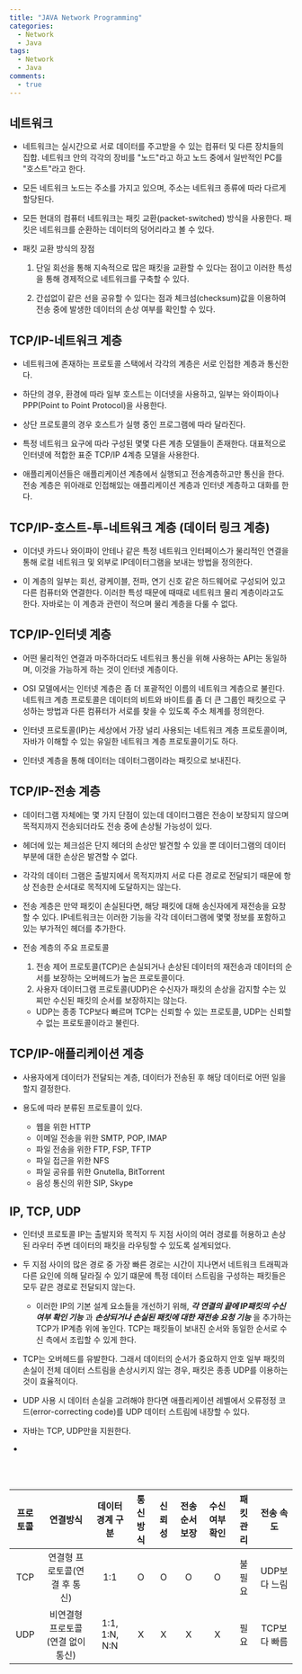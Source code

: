 ```yaml
---
title: "JAVA Network Programming"
categories:
  - Network
  - Java
tags:
  - Network
  - Java
comments:
  - true
---
```


## 네트워크
- 네트워크는 실시간으로 서로 데이터를 주고받을 수 있는 컴퓨터 및 다른 장치들의 집합. 네트워크 안의 각각의 장비를 "노드"라고 하고 노드 중에서 일반적인 PC를 "호스트"라고 한다.

- 모든 네트워크 노드는 주소를 가지고 있으며, 주소는 네트워크 종류에 따라 다르게 할당된다.

- 모든 현대의 컴퓨터 네트워크는 패킷 교환(packet-switched) 방식을 사용한다. 패킷은 네트워크를 순환하는 데이터의 덩어리라고 볼 수 있다.

- 패킷 교환 방식의 장점
   1. 단일 회선을 통해 지속적으로 많은 패킷을 교환할 수 있다는 점이고 이러한 특성을 통해 경제적으로 네트워크를 구축할 수 있다.

   2. 간섭없이 같은 선을 공유할 수 있다는 점과 체크섬(checksum)값을 이용하여 전송 중에 발생한 데이터의 손상 여부를 확인할 수 있다.

## TCP/IP-네트워크 계층
- 네트워크에 존재하는 프로토콜 스택에서 각각의 계층은 서로 인접한 계층과 통신한다. 

- 하단의 경우, 환경에 따라 일부 호스트는 이더넷을 사용하고, 일부는 와이파이나 PPP(Point to Point Protocol)을 사용한다.

- 상단 프로토콜의 경우 호스트가 실행 중인 프로그램에 따라 달라진다.

- 특정 네트워크 요구에 따라 구성된 몇몇 다른 계층 모델들이 존재한다. 대표적으로 인터넷에 적합한 표준 TCP/IP 4계층 모델을 사용한다.

- 애플리케이션들은 애플리케이션 계층에서 실행되고 전송계층하고만 통신을 한다. 전송 계층은 위아래로 인접해있는 애플리케이션 계층과 인터넷 계층하고 대화를 한다. 

## TCP/IP-호스트-투-네트워크 계층 (데이터 링크 계층)
- 이더넷 카드나 와이파이 안테나 같은 특정 네트워크 인터페이스가 물리적인 연결을 통해 로컬 네트워크 및 외부로 IP데이터그램을 보내는 방법을 정의한다.

- 이 계층의 일부는 회선, 광케이블, 전파, 연기 신호 같은 하드웨어로 구성되어 있고 다른 컴퓨터와 연결한다. 이러한 특성 때문에 때때로 네트워크 물리 계층이라고도 한다. 자바로는 이 계층과 관련이 적으며 물리 계층을 다룰 수 없다.

## TCP/IP-인터넷 계층
- 어떤 물리적인 연결과 마주하더라도 네트워크 통신을 위해 사용하는 API는 동일하며, 이것을 가능하게 하는 것이 인터넷 계층이다.

- OSI 모델에서는 인터넷 계층은 좀 더 포괄적인 이름의 네트워크 계층으로 불린다. 네트워크 계층 프로토콜은 데이터의 비트와 바이트를 좀 더 큰 그룹인 패킷으로 구성하는 방법과 다른 컴퓨터가 서로를 찾을 수 있도록 주소 체계를 정의한다.

- 인터넷 프로토콜(IP)는 세상에서 가장 널리 사용되는 네트워크 계층 프로토콜이며, 자바가 이해할 수 있는 유일한 네트워크 계층 프로토콜이기도 하다.

- 인터넷 계층을 통해 데이터는 데이터그램이라는 패킷으로 보내진다.

## TCP/IP-전송 계층
- 데이터그램 자체에는 몇 가지 단점이 있는데 데이터그램은 전송이 보장되지 않으며 목적지까지 전송되더라도 전송 중에 손상될 가능성이 있다.

- 헤더에 있는 체크섬은 단지 헤더의 손상만 발견할 수 있을 뿐 데이터그램의 데이터 부분에 대한 손상은 발견할 수 없다. 

- 각각의 데이터 그램은 출발지에서 목적지까지 서로 다른 경로로 전달되기 때문에 항상 전송한 순서대로 목적지에 도달하지는 않는다.

- 전송 계층은 만약 패킷이 손실된다면, 해당 패킷에 대해 송신자에게 재전송을 요창할 수 있다. IP네트워크는 이러한 기능을 각각 데이터그램에 몇몇 정보를 포함하고 있는 부가적인 헤더를 추가한다.

- 전송 계층의 주요 프로토콜
  1. 전송 제어 프로토콜(TCP)은 손실되거나 손상된 데이터의 재전송과 데이터의 순서를 보장하는 오버헤드가 높은 프로토콜이다.
  2. 사용자 데이터그램 프로토콜(UDP)은 수신자가 패킷의 손상을 감지할 수는 있찌만 수신된 패킷의 순서를 보장하지는 않는다.
  - UDP는 종종 TCP보다 빠르며 TCP는 신뢰할 수 있는 프로토콜, UDP는 신뢰할 수 없는 프로토콜이라고 불린다.

## TCP/IP-애플리케이션 계층
- 사용자에게 데이터가 전달되는 계층, 데이터가 전송된 후 해당 데이터로 어떤 일을 할지 결정한다. 

- 용도에 따라 분류된 프로토콜이 있다.
  - 웹을 위한 HTTP
  - 이메일 전송을 위한 SMTP, POP, IMAP 
  - 파일 전송을 위한 FTP, FSP, TFTP 
  - 파일 접근을 위한 NFS
  - 파일 공유를 위한 Gnutella, BitTorrent
  - 음성 통신의 위한 SIP, Skype

## IP, TCP, UDP

- 인터넷 프로토콜 IP는 출발지와 목적지 두 지점 사이의 여러 경로를 허용하고 손상된 라우터 주변 데이터의 패킷을 라우팅할 수 있도록 설계되었다.
  
- 두 지점 사이의 많은 경로 중 가장 빠른 경로는 시간이 지나면서 네트워크 트래픽과 다른 요인에 의해 달라질 수 있기 떄문에 특정 데이터 스트림을 구성하는 패킷들은 모두 같은 경로로 전달되지 않는다.

  - 이러한 IP의 기본 설계 요소들을 개선하기 위해, ___각 연결의 끝에 IP패킷의 수신 여부 확인 기능___ 과   ___손상되거나 손실된 패킷에 대한 재전송 요청 기능___ 을 추가하는 TCP가 IP계층 위에 놓인다. TCP는 패킷들이 보내진 순서와 동일한 순서로 수신 측에서 조립할 수 있게 한다.

- TCP는 오버헤드를 유발한다. 그래서 데이터의 순서가 중요하지 안호 일부 패킷의 손실이 전체 데이터 스트림을 손상시키지 않는 경우, 패킷은 종종 UDP를 이용하는 것이 효율적이다.

- UDP 사용 시 데이터 손실을 고려해야 한다면 애플리케이션 레벨에서 오류정정 코드(error-correcting code)를 UDP 데이터 스트림에 내장할 수 있다.

- 자바는 TCP, UDP만을 지원한다.
- 

<br>
<br>

|프로토콜| 연결방식 | 데이터 경계 구분 | 통신 방식 | 신뢰성 | 전송 순서 보장 | 수신 여부 확인 | 패킷 관리 | 전송 속도| 
|:------:|:------:|:--------:|:------:|:----:|:----:|:----:|:----:|:----:|
|TCP| 연결형 프로토콜(연결 후 통신) |  1:1 | O | O | O | O | 불필요 | UDP보다 느림 |
|UDP| 비연결형 프로토콜(연결 없이 통신) |  1:1, 1:N, N:N | X | X | X | X | 필요 | TCP보다 빠름 |

